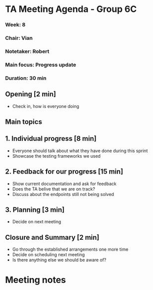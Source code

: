 # TA Meeting Agenda - Group 6C

### Week: 8

### Chair: Vian

### Notetaker: Robert

### Main focus: Progress update

### Duration: 30 min

## **Opening** [2 min]

- Check in, how is everyone doing

## **Main topics**

## 1. Individual progress [8 min]

- Everyone should talk about what they have done during this sprint
- Showcase the testing frameworks we used

## 2. Feedback for our progress [15 min]

- Show current documentation and ask for feedback
- Does the TA belive that we are on track?
- Discuss about the endpoints still not being solved

## 3. Planning [3 min]

- Decide on next meeting

## **Closure and Summary** [2 min]

- Go through the established arrangements one more time
- Decide on scheduling next meeting
- Is there anything else we should be aware of?

# Meeting notes
